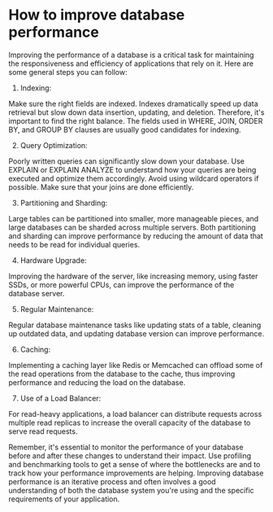 # How to improve database performance

Improving the performance of a database is a critical task for maintaining the responsiveness and efficiency of
applications that rely on it. Here are some general steps you can follow:

1. Indexing:

Make sure the right fields are indexed. Indexes dramatically speed up data retrieval but slow down data insertion,
updating, and deletion. Therefore, it's important to find the right balance. The fields used in WHERE, JOIN, ORDER BY,
and GROUP BY clauses are usually good candidates for indexing.

2. Query Optimization:

Poorly written queries can significantly slow down your database. Use EXPLAIN or EXPLAIN ANALYZE to understand how your
queries are being executed and optimize them accordingly. Avoid using wildcard operators if possible. Make sure that
your joins are done efficiently.

3. Partitioning and Sharding:

Large tables can be partitioned into smaller, more manageable pieces, and large databases can be sharded across multiple
servers. Both partitioning and sharding can improve performance by reducing the amount of data that needs to be read for
individual queries.


4. Hardware Upgrade:

Improving the hardware of the server, like increasing memory, using faster SSDs, or more powerful CPUs, can improve the
performance of the database server.

5. Regular Maintenance:

Regular database maintenance tasks like updating stats of a table, cleaning up outdated data, and updating database
version can improve performance.

6. Caching:

Implementing a caching layer like Redis or Memcached can offload some of the read operations from the database to the
cache, thus improving performance and reducing the load on the database.

7. Use of a Load Balancer:

For read-heavy applications, a load balancer can distribute requests across multiple read replicas to increase the
overall capacity of the database to serve read requests.

Remember, it's essential to monitor the performance of your database before and after these changes to understand their
impact. Use profiling and benchmarking tools to get a sense of where the bottlenecks are and to track how your
performance improvements are helping. Improving database performance is an iterative process and often involves a good
understanding of both the database system you're using and the specific requirements of your application.